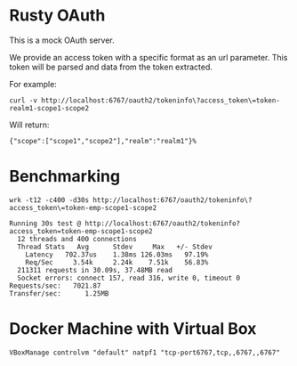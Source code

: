 # Rusty OAuth

This is a mock OAuth server.

We provide an access token with a specific format as an url parameter. This token will be parsed and data from the token extracted.

For example:

    curl -v http://localhost:6767/oauth2/tokeninfo\?access_token\=token-realm1-scope1-scope2

Will return:

    {"scope":["scope1","scope2"],"realm":"realm1"}%

# Benchmarking

    wrk -t12 -c400 -d30s http://localhost:6767/oauth2/tokeninfo\?access_token\=token-emp-scope1-scope2

    Running 30s test @ http://localhost:6767/oauth2/tokeninfo?access_token=token-emp-scope1-scope2
      12 threads and 400 connections
      Thread Stats   Avg      Stdev     Max   +/- Stdev
        Latency   702.37us    1.38ms 126.03ms   97.19%
        Req/Sec     3.54k     2.24k    7.51k    56.83%
      211311 requests in 30.09s, 37.48MB read
      Socket errors: connect 157, read 316, write 0, timeout 0
    Requests/sec:   7021.87
    Transfer/sec:      1.25MB

# Docker Machine with Virtual Box

    VBoxManage controlvm "default" natpf1 "tcp-port6767,tcp,,6767,,6767"
